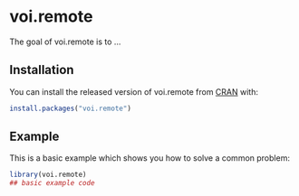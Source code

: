 
<!-- README.md is generated from README.Rmd. Please edit that file -->

# voi.remote

<!-- badges: start -->

<!-- badges: end -->

The goal of voi.remote is to …

## Installation

You can install the released version of voi.remote from
[CRAN](https://CRAN.R-project.org) with:

``` r
install.packages("voi.remote")
```

## Example

This is a basic example which shows you how to solve a common problem:

``` r
library(voi.remote)
## basic example code
```

